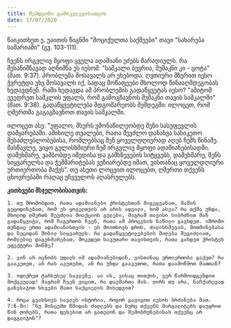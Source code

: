 ```yaml
---
title: შემდგომი გამოკვლევისათვის
date: 17/07/2020
---
```


წაიკითხეთ ე. უაითის წიგნში "მოციქულთა საქმეები" თავი "სახარება სამარიაში" (გვ. 103-111).

ჩვენს ირგვლივ მყოფი ყველა ადამიანი ეძებს მარადიულს. რა შესანიშნავად აღნიშნა ეს იესომ: "სამკალი ბევრია, მუშაკნი კი - ცოტა" (მათ. 9:37). პრობლემა მოსავალს არ ეხებოდა. ღვთიური მზერით იესო ჭვრეტდა უხვ მოსავალს იქ, სადაც მოწაფეები მხოლოდ წინააღმდეგობას ხედავდნენ. რაში ხედავდა ამ პრობლემის გადაწყვეტას იესო? "ამიტომ ევედრეთ სამკლის უფალს, რომ გამოგზავნოს მუშაკნი თავის სამკალში" (მათ. 9:38). გადაწყვეტილება მდგომარეობს შემდეგში: ილოცეთ, რომ ღმერთმა გაგაგზავნოთ თავის სამკალში.

ილოცეთ ასე: "უფალო, მსურს ვმონაწილეობდე შენი სასუფევლის დამყარებაში. ამიხილე თვალები, რათა შევძლო დანახვა სასიკეთო შესაძლებლობებისა, რომლებსაც შენ ყოველდღიურად აღებ ჩემს წინაშე. მასწავლე, ვიყო გულისხმიერი ჩემ ირგვლივ მყოფი ადამიანებისადმი. დამეხმარე, ვამბობდე იმედისა და გამხნევების სიტყვებს, დამეხმარე, შენს სიყვარულსა და ჭეშმარიტებას ვუზიარებდე იმათ, ვისთანაც ყოველდღიური ურთიერთობა მაქვს". თუ ასეთი ლოცვით ილოცებთ, ღმერთი თქვენს ცხოვრებაში რაღაც უჩვეულოს აღასრულებს.

**კითხვები მსჯელობისათვის:**

`1. თუ შრომობდით, რათა ადამიანები ქრისტესთან მიგეყვანათ, მაშინ გეცოდინებათ, რომ ეს ყოველთვის არ არის ადვილი, ხომ ასეა? რა თქმა უნდა, მხოლოდ ღმერთს შეუძლია მოაქციოს გულები, მაგრამ თავისი სიბრძნით მან გადაწყვიტა, რომ ჩაგვრთოს ჩვენ, რათა ამ პროცესის ნაწილი გავხდეთ. იშრომო თუნდაც ერთი ადამიანისთვის - ეს მოითხოვს დროს, ძალისხმევას, მოთმინებასა და ზეციდან შობილ სიყვარულს. რა გადაწყვეტილებების მიღება შეგიძლიათ, რომლებიც დაგეხმარებათ, მოკვდეთ საკუთარი თავისთვის, რათა გახდეთ ქრისტეს ეფექტური მოწმე?`

`2. ვინ არ იცნობს უფალს იმ ადამიანებიდან, ვისთანაც ურთიერთობა გაქვთ? რა გააკეთეთ, ან რას აკეთებთ, ან რა უნდა გააკეთოთ, რათა დაამოწმოთ მათთან?`

`3. იფიქრეთ ტარსუსელ სავლეზე. აი ის, ვისაც თითქოს, ვერ წარმოიდგენდით მოქცეულად! მაგრამ ჩვენ ვიცით, რა დაემართა მას. ღირს თუ არა, ნაჩქარევად განვსაჯოთ სხვები მათი საქციელის მიხედვით?`

`4. როცა გვახსოვს სავლეს ისტორია, როგორ გავიგოთ იესოს ბრძანება მათ. 7:6-ში: "ნუ მისცემთ წმიდას ძაღლებს და ნურც თქვენს მარგალიტებს დაუყრით წინ ღორებს, რათა ფეხებით არ გათელონ და შემობრუნებისას თქვენც არ დაგგლიჯონ"?`